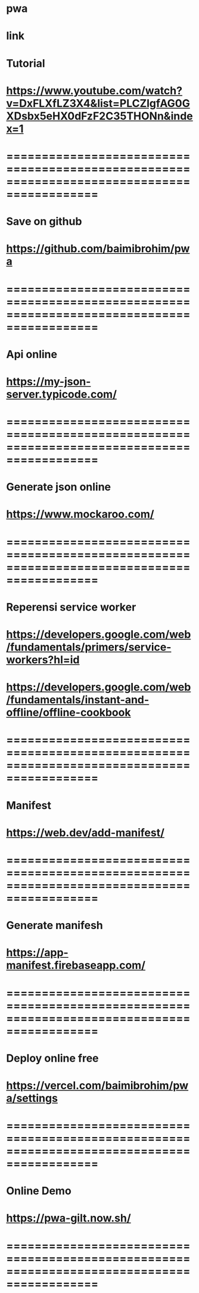 # pwa

# link

# Tutorial
# https://www.youtube.com/watch?v=DxFLXfLZ3X4&list=PLCZlgfAG0GXDsbx5eHX0dFzF2C35THONn&index=1
# ===========================================================================================

# Save on github
# https://github.com/baimibrohim/pwa
# ===========================================================================================

# Api online
# https://my-json-server.typicode.com/
# ===========================================================================================

# Generate json online
# https://www.mockaroo.com/
# ===========================================================================================

# Reperensi service worker
# https://developers.google.com/web/fundamentals/primers/service-workers?hl=id
# https://developers.google.com/web/fundamentals/instant-and-offline/offline-cookbook
# ===========================================================================================

# Manifest
# https://web.dev/add-manifest/
# ===========================================================================================

# Generate manifesh
# https://app-manifest.firebaseapp.com/
# ===========================================================================================

# Deploy online free
# https://vercel.com/baimibrohim/pwa/settings
# ===========================================================================================

# Online Demo
# https://pwa-gilt.now.sh/
# ===========================================================================================